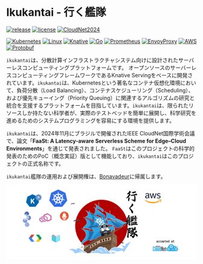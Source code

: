 # Ikukantai - 行く艦隊

[![release](https://img.shields.io/badge/ikukantai--v2.1-log?style=flat&label=release&color=crimson)]()
[![license](https://img.shields.io/badge/closed--source-log?style=flat&label=license&color=darkred)](LICENSE)
[![CloudNet2024](https://img.shields.io/badge/IEEE--CloudNet--2024-log?style=flat&label=publication&color=dodgerblue)](https://cloudnet2024.ieee-cloudnet.org)

[![Kubernetes](https://img.shields.io/badge/kubernetes-%23326ce5.svg?style=for-the-badge&logo=kubernetes&logoColor=white&link=https%3A%2F%2Fkubernetes.io)](https://kubernetes.io/)
[![Linux](https://img.shields.io/badge/Linux-FCC624?style=for-the-badge&logo=linux&logoColor=black)]()
[![Knative](https://img.shields.io/badge/knative-log?style=for-the-badge&logo=knative&logoColor=white&labelColor=%230865AD&color=%230865AD)](https://knative.dev/docs/)
[![Go](https://img.shields.io/badge/go-%2300ADD8.svg?style=for-the-badge&logo=go&logoColor=white)](https://go.dev/)
[![Prometheus](https://img.shields.io/badge/Prometheus-E6522C?style=for-the-badge&logo=Prometheus&logoColor=white)](https://prometheus.io/)
[![EnvoyProxy](https://img.shields.io/badge/envoy-log?style=for-the-badge&logo=envoyproxy&logoColor=white&labelColor=%23AC6199&color=%23AC6199)](https://www.envoyproxy.io/)
[![AWS](https://img.shields.io/badge/AWS-%23FF9900.svg?style=for-the-badge&logo=amazon-aws&logoColor=white)](https://aws.amazon.com/)
[![Protobuf](https://img.shields.io/badge/Protobuf-log?style=for-the-badge&logo=nani&logoColor=green&labelColor=red&color=darkgreen)](https://protobuf.dev/)

`ikukantai`は、分散計算インフラストラクチャシステム向けに設計されたサーバーレスコンピューティングプラットフォームです。
オープンソースのサーバーレスコンピューティングフレームワークであるKnative Servingをベースに開発されています。`ikukantai`は、Kubernetesという著名なコンテナ仮想化環境において、負荷分散（Load Balancing）、コンテナスケジューリング（Scheduling）、および優先キューイング（Priority Queuing）に関連するアルゴリズムの研究と統合を支援するプラットフォームを目指しています。`ikukantai`は、限られたリソースしか持たない科学者が、実際のテストベッドを簡単に展開し、科学研究を進めるためのシステムプログラミングを容易にする環境を提供します。

`ikukantai`は、2024年11月にブラジルで開催されたIEEE CloudNet国際学術会議で、論文「**FaaSt: A Latency-aware Serverless Scheme for Edge–Cloud Environments**」を通じて発表されました。
`FaaSt`はこのプロジェクトの科学的発表のためのPoC（概念実証）版として機能しており、`ikukantai`はこのプロジェクトの正式名称です。

`ikukantai`艦隊の運用および展開権は、[Bonavadeur](github.com/bonavadeur)に帰属します。

![ikukantai](assets/images/ikukantai_wp.jpg)
